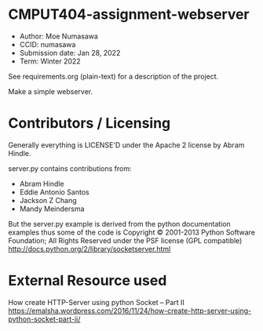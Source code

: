 CMPUT404-assignment-webserver
=============================

* Author: Moe Numasawa
* CCID: numasawa
* Submission date: Jan 28, 2022
* Term: Winter 2022

See requirements.org (plain-text) for a description of the project.

Make a simple webserver.

Contributors / Licensing
========================

Generally everything is LICENSE'D under the Apache 2 license by Abram Hindle.

server.py contains contributions from:

* Abram Hindle
* Eddie Antonio Santos
* Jackson Z Chang
* Mandy Meindersma 

But the server.py example is derived from the python documentation
examples thus some of the code is Copyright © 2001-2013 Python
Software Foundation; All Rights Reserved under the PSF license (GPL
compatible) http://docs.python.org/2/library/socketserver.html

External Resource used
======================
How create HTTP-Server using python Socket – Part II
https://emalsha.wordpress.com/2016/11/24/how-create-http-server-using-python-socket-part-ii/
